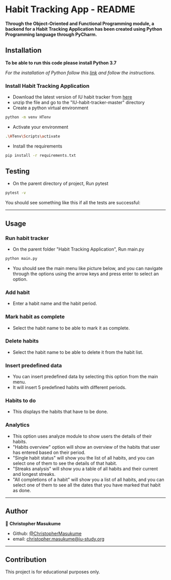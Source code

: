 Habit Tracking App - README
====================================================================================    
**Through the Object-Oriented and Functional Programming module, a backend for a Habit Tracking Application has been 
created using Python Programming language through PyCharm.**

## Installation
**To be able to run this code please install Python 3.7**

*For the installation of Python follow this [link](https://www.python.org/downloads/) and follow the instructions.*


### Install Habit Tracking Application

- Download the latest version of IU habit tracker from 
[here](https://github.com/ChristopherMasukume/Habit-Tracking-Application)
- unzip the file and go to the "IU-habit-tracker-master" directory
- Create a python virtual environment

``` sh
python -m venv HTenv
```

- Activate your environment

``` sh
.\HTenv\Scripts\activate
```

- Install the requirements

``` sh
pip install -r requirements.txt
```

## Testing

- On the parent directory of project, Run pytest

``` sh
pytest -v
```

You should see something like this if all the tests are successful:


---
## Usage

### Run habit tracker

- On the parent folder "Habit Tracking Application", Run main.py

``` sh
python main.py
```

- You should see the main menu like picture below, and you can navigate through the options using the arrow keys and press enter to select an option.



 
### Add habit
- Enter a habit name and the habit period.


### Mark habit as complete
- Select the habit name to be able to mark it as complete.


### Delete habits
- Select the habit name to be able to delete it from the habit list.


### Insert predefined data
- You can insert predefined data by selecting this option from the main menu.
- It will insert 5 predefined habits with different periods.


### Habits to do
- This displays the habits that have to be done.


### Analytics
- This option uses analyze module to show users the details of their habits.
- "Habits overview" option will show an overview of the habits that user has entered based on their period.
- "Single habit status" will show you the list of all habits, and you can select one of them to see the details of that habit.
- "Streaks analysis" will show you a table of all habits and their current and longest streaks.
- "All completions of a habit" will show you a list of all habits, and you can select one of them to see all the dates that you have marked that habit as done.

---

## Author

👤 **Christopher Masukume**

* Github: [@ChristopherMasukume](https://github.com/ChristopherMasukume)
* email: christopher.masukume@iu-study.org 

---
## Contribution
This project is for educational purposes only.
